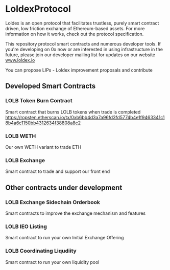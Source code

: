 # LoldexProtocol

Loldex is an open protocol that facilitates trustless, purely smart contract driven, low friction exchange of Ethereum-based assets. 
For more information on how it works, check out the protocol specification.

This repository protocol smart contracts and numerous developer tools. If you're developing on 0x now or are interested in using infrastructure in the future, 
please join our developer mailing list for updates on our website www.loldex.io

You can propose LIPs - Loldex improvement proposals and contribute 

## Developed Smart Contracts 

### LOLB Token Burn Contract
Smart contract that burns LOLB tokens when trade is completed
https://ropsten.etherscan.io/tx/0xb6bb4d3a7a96fd3fd5774b4e1f9463341c18b4a6c1150bb4312634f38808a8c2
### LOLB WETH 
Our own WETH variant to trade ETH
### LOLB Exchange 
Smart contract to trade and support our front end 

## Other contracts under development

### LOLB Exchange Sidechain Orderbook 
Smart contracts to improve the exchange mechanism and features 
### LOLB IEO Listing  
Smart contract to run your own Initial Exchange Offering
### LOLB Coordinating Liqudiity
Smart contract to run your own liquidity pool
